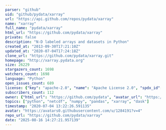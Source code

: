 ```yaml
---
parser: "github"
uid: "github/pydata/xarray"
url: "https://api.github.com/repos/pydata/xarray"
name: "xarray"
full_name: "pydata/xarray"
html_url: "https://github.com/pydata/xarray"
private: false
description: "N-D labeled arrays and datasets in Python"
created_at: "2013-09-30T17:21:10Z"
updated_at: "2020-07-04T17:24:18Z"
clone_url: "https://github.com/pydata/xarray.git"
homepage: "http://xarray.pydata.org"
size: 26229
stargazers_count: 1698
watchers_count: 1698
language: "Python"
open_issues_count: 689
license: {"key": "apache-2.0", "name": "Apache License 2.0", "spdx_id": "Apache-2.0", "url": "https://api.github.com/licenses/apache-2.0", "node_id": "MDc6TGljZW5zZTI="}
subscribers_count: 112
owner: {"html_url": "https://github.com/pydata", "avatar_url": "https://avatars0.githubusercontent.com/u/1284191?v=4", "login": "pydata", "type": "Organization"}
topics: ["python", "netcdf", "numpy", "pandas", "xarray", "dask"]
timestamp: "2020-07-04 13:22:26.591135"
avatar: "https://avatars0.githubusercontent.com/u/1284191?v=4"
repo_url: "https://github.com/pydata/xarray"
date: "2025-08-16 14:27:21.957139"
---
```

